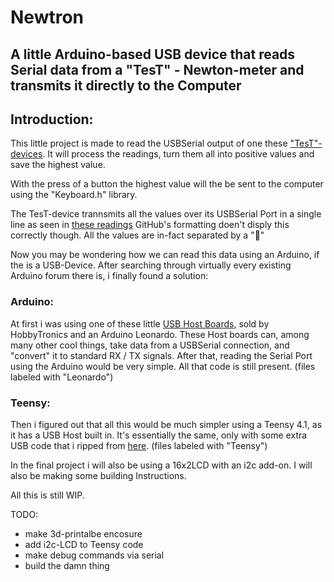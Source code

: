 # Newtron
## A little Arduino-based USB device that reads Serial data from a "TesT" - Newton-meter and transmits it directly to the Computer


## Introduction:

This little project is made to read the USBSerial output of one these ["TesT"-devices](https://www.test-gmbh.com/de/produkte/pruefmaschinen/einfache-pruefrahmen/modell-105/).
It will process the readings, turn them all into positive values and save the highest value.

With the press of a button the highest value will the be sent to the computer using the "Keyboard.h" library.


The TesT-device trannsmits all the values over its USBSerial Port in a single line as seen in [these readings](misc/OG_readings.txt)
GitHub's formatting doen't disply this correctly though. All the values are in-fact separated by a ""

Now you may be wondering how we can read this data using an Arduino, if the is a USB-Device.
After searching through virtually every existing Arduino forum there is, i finally found a solution:


### Arduino:

At first i was using one of these little [USB Host Boards](https://www.hobbytronics.co.uk/usb-host/usb-host-board-v24), sold by HobbyTronics and an Arduino Leonardo.
These Host boards can, among many other cool things, take data from a USBSerial connection, and "convert" it to standard RX / TX signals.
After that, reading the Serial Port using the Arduino would be very simple.
All that code is still present.
(files labeled with "Leonardo")


### Teensy:

Then i figured out that all this would be much simpler using a Teensy 4.1, as it has a USB Host built in.
It's essentially the same, only with some extra USB code that i ripped from [here](https://github.com/PaulStoffregen/USBHost_t36/blob/master/examples/Serial/Serial.ino).
(files labeled with "Teensy")


In the final project i will also be using a 16x2LCD with an i2c add-on.
I will also be making some building Instructions.

All this is still WIP.


TODO:

- make 3d-printalbe encosure
- add i2c-LCD to Teensy code
- make debug commands via serial
- build the damn thing
